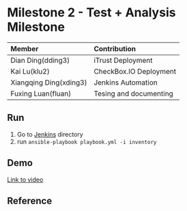 # Milestone 2 - Test + Analysis Milestone #


| Member                 | Contribution |
| :---                   | :---         |
| Dian Ding(dding3)      | iTrust Deployment |
| Kai Lu(klu2)           | CheckBox.IO Deployment |
| Xiangqing Ding(xding3) | Jenkins Automation |
| Fuxing Luan(fluan)     | Tesing and documenting |


## Run ##

1. Go to [Jenkins](Jenkins) directory
2. run `ansible-playbook playbook.yml -i inventory`


## Demo ##

[Link to video](https://youtu.be/uW1elTHM2Bg)

## Reference ##
